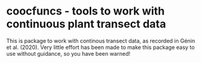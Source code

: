 # coocfuncs - tools to work with continuous plant transect data

This is package to work with continous transect data, as recorded in 
Génin et al. (2020). Very little effort has been made to make this package 
easy to use without guidance, so you have been warned! 

